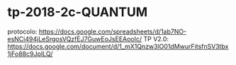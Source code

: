 # tp-2018-2c-QUANTUM
protocolo: https://docs.google.com/spreadsheets/d/1ab7NO-esNCi494jLeSrgosVQzfEJ7GuwEoJsEEAooIc/
TP V2.0: https://docs.google.com/document/d/1_mX1Qnzw3lO01dMwurFitsfnSV3tbx1jFo88c9JpILQ/
